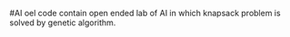 #AI oel code contain open ended lab of AI in which knapsack problem is solved by genetic algorithm.
